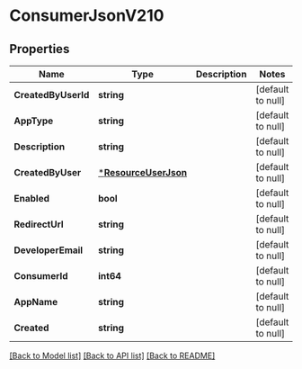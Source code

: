 # ConsumerJsonV210

## Properties
Name | Type | Description | Notes
------------ | ------------- | ------------- | -------------
**CreatedByUserId** | **string** |  | [default to null]
**AppType** | **string** |  | [default to null]
**Description** | **string** |  | [default to null]
**CreatedByUser** | [***ResourceUserJson**](ResourceUserJSON.md) |  | [default to null]
**Enabled** | **bool** |  | [default to null]
**RedirectUrl** | **string** |  | [default to null]
**DeveloperEmail** | **string** |  | [default to null]
**ConsumerId** | **int64** |  | [default to null]
**AppName** | **string** |  | [default to null]
**Created** | **string** |  | [default to null]

[[Back to Model list]](../README.md#documentation-for-models) [[Back to API list]](../README.md#documentation-for-api-endpoints) [[Back to README]](../README.md)


